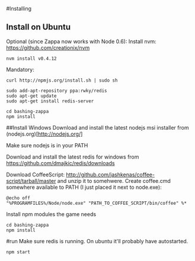 #Installing

## Install on Ubuntu

Optional (since Zappa now works with Node 0.6):
Install nvm:
https://github.com/creationix/nvm
```
nvm install v0.4.12
```

Mandatory:
```
curl http://npmjs.org/install.sh | sudo sh

sudo add-apt-repository ppa:rwky/redis
sudo apt-get update
sudo apt-get install redis-server

cd bashing-zappa
npm install
```

##Install Windows
Download and install the latest nodejs msi installer from (nodejs.org)[http://nodejs.org/]

Make sure nodejs is in your PATH 

Download and install the latest redis for windows from https://github.com/dmajkic/redis/downloads

Download CoffeeScript: http://github.com/jashkenas/coffee-script/tarball/master and unzip it to somehwere.
Create coffee.cmd somewhere available to PATH (I just placed it next to node.exe):

```
@echo off
"%PROGRAMFILES%/Node/node.exe" "PATH_TO_COFFEE_SCRIPT/bin/coffee" %*
```

Install npm modules the game needs

```
cd bashing-zappa
npm install
```

#run
Make sure redis is running. On ubuntu it'll probably have autostarted.

```
npm start
```


